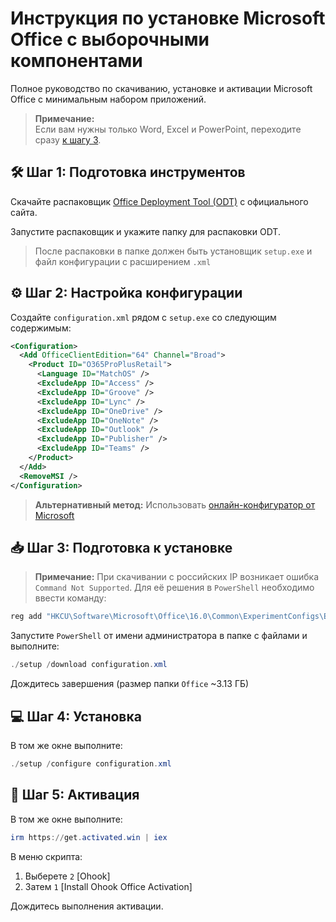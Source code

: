 # Инструкция по установке Microsoft Office с выборочными компонентами

Полное руководство по скачиванию, установке и активации Microsoft Office с минимальным набором приложений.

> **Примечание:**  
> Если вам нужны только Word, Excel и PowerPoint, переходите сразу [к шагу 3](#-шаг-3-подготовка-к-установке).

## 🛠️ Шаг 1: Подготовка инструментов

Скачайте распаковщик [Office Deployment Tool (ODT)](https://www.microsoft.com/en-us/download/details.aspx?id=49117) с официального сайта.

Запустите распаковщик и укажите папку для распаковки ODT.

> После распаковки в папке должен быть установщик `setup.exe` и файл конфигурации с расширением `.xml`

## ⚙️ Шаг 2: Настройка конфигурации

Создайте `configuration.xml` рядом с `setup.exe` со следующим содержимым:

```xml
<Configuration>
  <Add OfficeClientEdition="64" Channel="Broad">
    <Product ID="O365ProPlusRetail">
      <Language ID="MatchOS" />
      <ExcludeApp ID="Access" />
      <ExcludeApp ID="Groove" />
      <ExcludeApp ID="Lync" />
      <ExcludeApp ID="OneDrive" />
      <ExcludeApp ID="OneNote" />
      <ExcludeApp ID="Outlook" />
      <ExcludeApp ID="Publisher" />
      <ExcludeApp ID="Teams" />
    </Product>
  </Add>
  <RemoveMSI />
</Configuration>
```

> **Альтернативный метод:**
> Использовать [онлайн-конфигуратор от Microsoft](https://config.office.com/deploymentsettings)

## 📥 Шаг 3: Подготовка к установке

> **Примечание:**
> При скачивании с российских IP возникает ошибка `Command Not Supported`. Для её решения в `PowerShell` необходимо ввести команду:

```PowerShell
reg add "HKCU\Software\Microsoft\Office\16.0\Common\ExperimentConfigs\Ecs" /v "CountryCode" /t REG_SZ /d "std::wstring|US" /f
```

Запустите `PowerShell` от имени администратора в папке с файлами и выполните:

```PowerShell
./setup /download configuration.xml
```

Дождитесь завершения (размер папки `Office` ~3.13 ГБ)


## 💻 Шаг 4: Установка

В том же окне выполните:

```PowerShell
./setup /configure configuration.xml
```

## 🔑 Шаг 5: Активация

В том же окне выполните:

```PowerShell
irm https://get.activated.win | iex
```

В меню скрипта:
1. Выберете `2` [Ohook]
2. Затем `1` [Install Ohook Office Activation]

Дождитесь выполнения активации.
